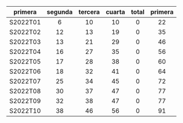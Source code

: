 |  primera  |  segunda  |  tercera  |  cuarta  |  total  |  primera  |
|:---------:|:---------:|:---------:|:--------:|:-------:|:---------:|
| S2022T01  |     6     |    10     |    10    |    0    |    22     |
| S2022T02  |    12     |    13     |    19    |    0    |    35     |
| S2022T03  |    13     |    21     |    29    |    0    |    46     |
| S2022T04  |    16     |    27     |    35    |    0    |    56     |
| S2022T05  |    17     |    28     |    38    |    0    |    60     |
| S2022T06  |    18     |    32     |    41    |    0    |    64     |
| S2022T07  |    25     |    34     |    45    |    0    |    72     |
| S2022T08  |    30     |    37     |    47    |    0    |    77     |
| S2022T09  |    32     |    38     |    47    |    0    |    77     |
| S2022T10  |    38     |    46     |    56    |    0    |    91     |
